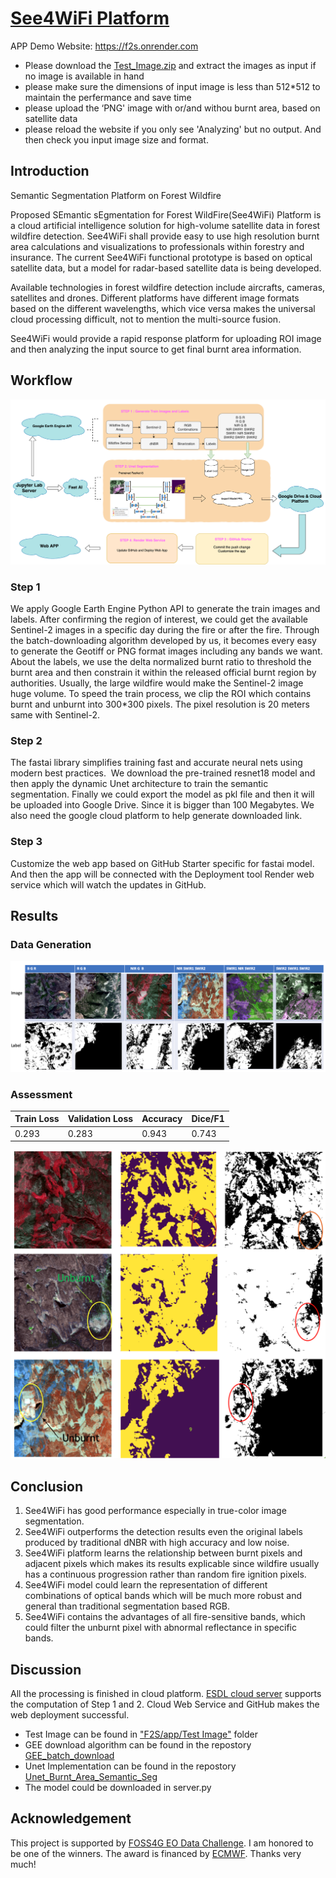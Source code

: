 # [See4WiFi Platform](https://f2s.onrender.com)

APP Demo Website: https://f2s.onrender.com

* Please download the [Test_Image.zip](https://github.com/KuntaHu/F2S/blob/master/Test_Image.zip) and extract the images as input if no image is available in hand
* please make sure the dimensions of input image is less than 512*512 to maintain the perfermance and save time
* please upload the ‘PNG' image with or/and withou burnt area, based on satellite data
* please reload the website if you only see 'Analyzing' but no output. And then check you input image size and format.

## Introduction

Semantic Segmentation Platform on Forest Wildfire

Proposed SEmantic sEgmentation for Forest WildFire(See4WiFi) Platform is a cloud artificial intelligence solution for high-volume satellite data in forest wildfire detection. See4WiFi shall provide easy to use high resolution burnt area calculations and visualizations to professionals within forestry and insurance. The current See4WiFi functional prototype is based on optical satellite data, but a model for radar-based satellite data is being developed.

Available technologies in forest wildfire detection include aircrafts, cameras, satellites and drones. Different platforms have different image formats based on the different wavelengths, which vice versa makes the universal cloud processing difficult, not to mention the multi-source fusion.
 
See4WiFi would provide a rapid response platform for uploading ROI image and then analyzing the input source to get final burnt area information.

## Workflow

![app/static/FSSO4G.png](app/static/FSSO4G.png)

### Step 1
We apply Google Earth Engine Python API to generate the train images and labels.  After confirming the region of interest, we could get the available Sentinel-2 images in a specific day during the fire or after the fire. Through the batch-downloading algorithm developed by us, it becomes every easy to generate the Geotiff or PNG format images including any bands we want. About the labels, we use the delta normalized burnt ratio to threshold the burnt area and then constrain it  within the released  official burnt region by authorities. Usually, the large wildfire would make the Sentinel-2 image huge volume. To speed the train process, we clip the ROI which contains burnt and unburnt into 300*300 pixels. The pixel resolution is 20 meters same with Sentinel-2. 

### Step 2
The fastai library simplifies training fast and accurate neural nets using modern best practices.  We download the pre-trained resnet18 model and then apply the dynamic Unet architecture to train the semantic segmentation. Finally we could export the model as pkl file and then it will be uploaded into Google Drive. Since it is bigger than 100 Megabytes. We also need the google cloud platform to help generate downloaded link. 

### Step 3
Customize the web app based on GitHub Starter specific for fastai model. And then the app will be connected with the Deployment tool Render web service which will watch the updates in GitHub.

## Results

### Data Generation
![app/static/Data.png](app/static/Data.png)

### Assessment

| Train Loss | Validation Loss| Accuracy | Dice/F1|
|------------|----------------|----------|--------|
| 0.293      | 0.283          | 0.943    | 0.743  |

![app/static/result.png](app/static/result.png)

## Conclusion
1. See4WiFi has good performance especially in true-color image segmentation.
2. See4WiFi outperforms the detection results even the original labels produced by traditional dNBR with high accuracy and low noise.
3. See4WiFi platform learns the relationship between burnt pixels and adjacent pixels which makes its results explicable since wildfire usually has a continuous progression rather than random fire ignition pixels. 
4. See4WiFi model could learn the representation of different combinations of optical bands which will be much more robust and general than traditional segmentation based RGB. 
5. See4WiFi contains the advantages of all fire-sensitive bands, which could filter the unburnt pixel with abnormal reflectance in specific bands.

## Discussion
All the processing is finished in cloud platform. [ESDL cloud server](https://www.earthsystemdatalab.net/) supports the computation of Step 1 and 2. Cloud Web Service and GitHub makes the web deployment successful. 

* Test Image can be found in ["F2S/app/Test Image"](https://github.com/KuntaHu/F2S/tree/master/app/Test%20Image) folder
* GEE download algorithm can be found in the repostory [GEE_batch_download](https://github.com/KuntaHu/GEE_batch_download)
* Unet Implementation can be found in the repostory [Unet_Burnt_Area_Semantic_Seg](https://github.com/KuntaHu/Unet_Burnt_Area_Semantic_Seg)
* The model could be downloaded in server.py

## Acknowledgement
This project is supported by [FOSS4G EO Data Challenge](https://2019.foss4g.org/call-for-papers/open-source-eo-data-challenge/). I am honored to be one of the winners. The award is financed by [ECMWF](https://www.ecmwf.int/). Thanks very much!



